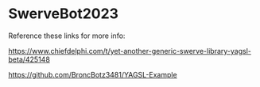 # SwerveBot2023

Reference these links for more info:

https://www.chiefdelphi.com/t/yet-another-generic-swerve-library-yagsl-beta/425148

https://github.com/BroncBotz3481/YAGSL-Example
